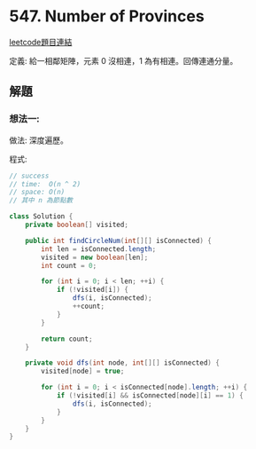 # 547. Number of Provinces

[leetcode題目連結](https://leetcode.com/problems/number-of-provinces/description/)

定義: 給一相鄰矩陣，元素 0 沒相連，1 為有相連。回傳連通分量。

## 解題

### 想法一:

做法: 深度遍歷。

程式:
```java
// success
// time:  O(n ^ 2)
// space: O(n)
// 其中 n 為節點數

class Solution {
    private boolean[] visited;

    public int findCircleNum(int[][] isConnected) {
        int len = isConnected.length;
        visited = new boolean[len];
        int count = 0;

        for (int i = 0; i < len; ++i) {
            if (!visited[i]) {
                dfs(i, isConnected);
                ++count;
            }
        }

        return count;
    }

    private void dfs(int node, int[][] isConnected) {
        visited[node] = true;

        for (int i = 0; i < isConnected[node].length; ++i) {
            if (!visited[i] && isConnected[node][i] == 1) {
                dfs(i, isConnected);
            }
        }
    }
}
```